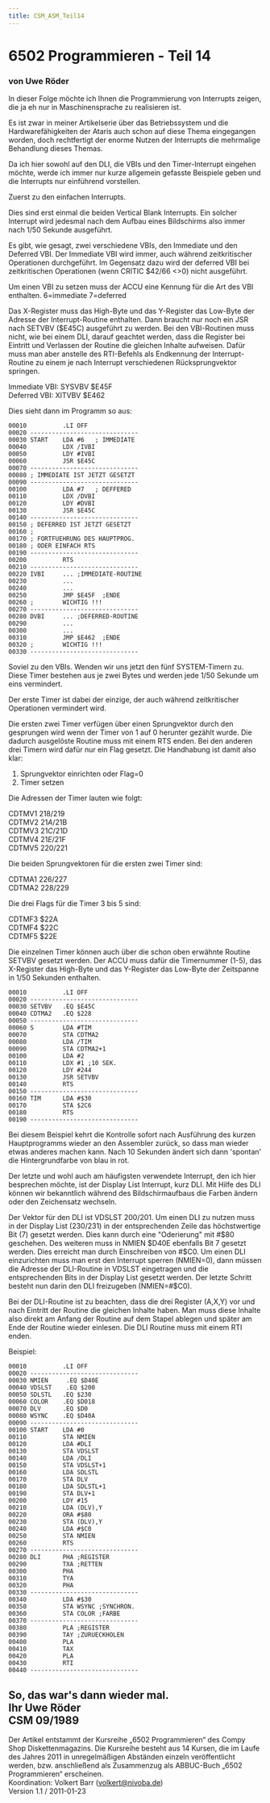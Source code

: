 ```yaml
---
title: CSM_ASM_Teil14
---
```

# 6502 Programmieren - Teil 14  
### von Uwe Röder  
  
In dieser Folge möchte ich Ihnen die Programmierung von Interrupts zeigen, die ja eh nur in Maschinensprache zu realisieren ist.  
  
Es ist zwar in meiner Artikelserie über das Betriebssystem und die Hardwarefähigkeiten der Ataris auch schon auf diese Thema eingegangen worden, doch rechtfertigt der enorme Nutzen der Interrupts die mehrmalige Behandlung dieses Themas.  
  
Da ich hier sowohl auf den DLI, die VBIs und den Timer-Interrupt eingehen möchte, werde ich immer nur kurze allgemein gefasste Beispiele geben und die Interrupts nur einführend vorstellen.  
  
Zuerst zu den einfachen Interrupts.  
  
Dies sind erst einmal die beiden Vertical Blank Interrupts. Ein solcher Interrupt wird jedesmal nach dem Aufbau eines Bildschirms also immer nach 1/50 Sekunde ausgeführt.  
  
Es gibt, wie gesagt, zwei verschiedene VBIs, den Immediate und den Deferred VBI. Der Immediate VBI wird immer, auch während zeitkritischer Operationen durchgeführt. Im Gegensatz dazu wird der deferred VBI bei zeitkritischen Operationen (wenn CRITIC $42/66 <>0) nicht ausgeführt.  
  
Um einen VBI zu setzen muss der ACCU eine Kennung für die Art des VBI enthalten. 6=immediate 7=deferred  
  
Das X-Register muss das High-Byte und das Y-Register das Low-Byte der Adresse der Interrupt-Routine enthalten. Dann braucht nur noch ein JSR nach SETVBV ($E45C) ausgeführt zu werden. Bei den VBI-Routinen muss nicht, wie bei einem DLI, darauf geachtet werden, dass die Register bei Eintritt und Verlassen der Routine die gleichen Inhalte aufweisen. Dafür muss man aber anstelle des RTI-Befehls als Endkennung der Interrupt-Routine zu einem je nach Interrupt verschiedenen Rücksprungvektor springen.  
  
Immediate VBI: SYSVBV $E45F  
Deferred VBI: XITVBV $E462  
  
  
Dies sieht dann im Programm so aus:  
```
00010          .LI OFF
00020 ------------------------------
00030 START    LDA #6   ; IMMEDIATE
00040          LDX /IVBI
00050          LDY #IVBI
00060          JSR $E45C
00070 ------------------------------
00080 ; IMMEDIATE IST JETZT GESETZT
00090 ------------------------------
00100          LDA #7   ; DEFFERED
00110          LDX /DVBI
00120          LDY #DVBI
00130          JSR $E45C
00140 ------------------------------
00150 ; DEFERRED IST JETZT GESETZT
00160 ;
00170 ; FORTFUEHRUNG DES HAUPTPROG.
00180 ; ODER EINFACH RTS
00190 ------------------------------
00200          RTS
00210 ------------------------------
00220 IVBI     ... ;IMMEDIATE-ROUTINE
00230          ...
00240          ...
00250          JMP $E45F  ;ENDE
00260 ;        WICHTIG !!!
00270 ------------------------------
00280 DVBI     ... ;DEFERRED-ROUTINE
00290          ...
00300          ...
00310          JMP $E462  ;ENDE
00320 ;        WICHTIG !!!
00330 ------------------------------
```
Soviel zu den VBIs. Wenden wir uns jetzt den fünf SYSTEM-Timern zu. Diese Timer bestehen aus je zwei Bytes und werden jede 1/50 Sekunde um eins vermindert.  
  
Der erste Timer ist dabei der einzige, der auch während zeitkritischer Operationen vermindert wird.  
  
Die ersten zwei Timer verfügen über einen Sprungvektor durch den gesprungen wird wenn der Timer von 1 auf 0 herunter gezählt wurde. Die dadurch ausgelöste Routine muss mit einem RTS enden. Bei den anderen drei Timern wird dafür nur ein Flag gesetzt. Die Handhabung ist damit also klar:  
1. Sprungvektor einrichten oder Flag=0  
1. Timer setzen  
  
Die Adressen der Timer lauten wie folgt:  
  
  
CDTMV1 $218/$219  
CDTMV2 $21A/$21B  
CDTMV3 $21C/$21D  
CDTMV4 $21E/$21F  
CDTMV5 $220/$221  
  
  
Die beiden Sprungvektoren für die ersten zwei Timer sind:  
  
  
CDTMA1 $226/$227  
CDTMA2 $228/$229  
  
  
Die drei Flags für die Timer 3 bis 5 sind:  
  
  
CDTMF3 $22A  
CDTMF4 $22C  
CDTMF5 $22E  
  
  
Die einzelnen Timer können auch über die schon oben erwähnte Routine SETVBV gesetzt werden. Der ACCU muss dafür die Timernummer (1-5), das X-Register das High-Byte und das Y-Register das Low-Byte der Zeitspanne in 1/50 Sekunden enthalten.  
```
00010          .LI OFF
00020 ------------------------------
00030 SETVBV   .EQ $E45C
00040 CDTMA2   .EQ $228
00050 ------------------------------
00060 S        LDA #TIM
00070          STA CDTMA2
00080          LDA /TIM
00090          STA CDTMA2+1
00100          LDA #2
00110          LDX #1 ;10 SEK.
00120          LDY #244
00130          JSR SETVBV
00140          RTS
00150 ------------------------------
00160 TIM      LDA #$30
00170          STA $2C6
00180          RTS
00190 ------------------------------
```
  
Bei diesem Beispiel kehrt die Kontrolle sofort nach Ausführung des kurzen Hauptprogramms wieder an den Assembler zurück, so dass man wieder etwas anderes machen kann. Nach 10 Sekunden ändert sich dann 'spontan' die Hintergrundfarbe von blau in rot.  
  
Der letzte und wohl auch am häufigsten verwendete Interrupt, den ich hier besprechen möchte, ist der Display List Interrupt, kurz DLI. Mit Hilfe des DLI können wir bekanntlich während des Bildschirmaufbaus die Farben ändern oder den Zeichensatz wechseln.  
  
Der Vektor für den DLI ist VDSLST $200/$201. Um einen DLI zu nutzen muss in der Display List ($230/$231) in der entsprechenden Zeile das höchstwertige Bit (7) gesetzt werden. Dies kann durch eine "Oderierung" mit #$80 geschehen. Des weiteren muss in NMIEN $D40E ebenfalls Bit 7 gesetzt werden. Dies erreicht man durch Einschreiben von #$C0. Um einen DLI einzurichten muss man erst den Interrupt sperren (NMIEN=0), dann müssen die Adresse der DLI-Routine in VDSLST eingetragen und die entsprechenden Bits in der Display List gesetzt werden. Der letzte Schritt besteht nun darin den DLI freizugeben (NMIEN=#$C0).  
  
Bei der DLI-Routine ist zu beachten, dass die drei Register (A,X,Y) vor und nach Eintritt der Routine die gleichen Inhalte haben. Man muss diese Inhalte also direkt am Anfang der Routine auf dem Stapel ablegen und später am Ende der Routine wieder einlesen. Die DLI Routine muss mit einem RTI enden.  
  
Beispiel:  
```
00010          .LI OFF
00020 ------------------------------
00030 NMIEN     .EQ $D40E
00040 VDSLST    .EQ $200
00050 SDLSTL   .EQ $230
00060 COLOR    .EQ $D018
00070 DLV      .EQ $D0
00080 WSYNC    .EQ $D40A
00090 ------------------------------
00100 START    LDA #0
00110          STA NMIEN
00120          LDA #DLI
00130          STA VDSLST
00140          LDA /DLI
00150          STA VDSLST+1
00160          LDA SDLSTL
00170          STA DLV
00180          LDA SDLSTL+1
00190          STA DLV+1
00200          LDY #15
00210          LDA (DLV),Y
00220          ORA #$80
00230          STA (DLV),Y
00240          LDA #$C0
00250          STA NMIEN
00260          RTS
00270 ------------------------------
00280 DLI      PHA ;REGISTER
00290          TXA ;RETTEN
00300          PHA
00310          TYA
00320          PHA
00330 ------------------------------
00340          LDA #$30
00350          STA WSYNC ;SYNCHRON.
00360          STA COLOR ;FARBE
00370 ------------------------------
00380          PLA ;REGISTER
00390          TAY ;ZURUECKHOLEN
00400          PLA
00410          TAX
00420          PLA
00430          RTI
00440 ------------------------------
```
  
So, das war's dann wieder mal.  
Ihr Uwe Röder  
CSM 09/1989  
---
Der Artikel entstammt der Kursreihe „6502 Programmieren“ des Compy Shop Diskettenmagazins. Die Kursreihe besteht aus 14 Kursen, die im Laufe des Jahres 2011 in unregelmäßigen Abständen einzeln veröffentlicht werden, bzw. anschließend als Zusammenzug als ABBUC-Buch „6502 Programmieren“ erscheinen.  
Koordination: Volkert Barr (volkert@nivoba.de)  
Version 1.1 / 2011-01-23  
